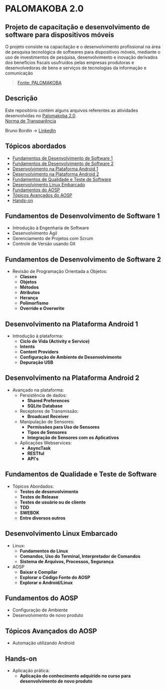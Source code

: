 # PALOMAKOBA 2.0

## Projeto de capacitação e desenvolvimento de software para dispositivos móveis

O projeto consiste na capacitação e o desenvolvimento profissional na área de pesquisa tecnológica de softwares para dispositivos móveis, mediante o uso de investimentos de pesquisa, desenvolvimento e inovação derivados dos benefícios fiscais usufruídos pelas empresas produtoras e desenvolvedoras de bens e serviços de tecnologias da informação e comunicação
> [Fonte: PALOMAKOBA](https://palomakoba.unir.br/pagina/exibir/17780) 

## Descrição
Este repositório contém alguns arquivos referentes as atividades desenvolvidas 
no [Palomakoba 2.0](https://palomakoba.unir.br/homepage). 
<br>
[Norma de Transparência](https://palomakoba.unir.br/pagina/exibir/17788)

Bruno Bordin -> [LinkedIn](https://www.linkedin.com/in/brunolsbordin/)

## Tópicos abordados
* [Fundamentos de Desenvolvimento de Software 1](#fundamentos-de-desenvolvimento-de-software-1)
* [Fundamentos de Desenvolvimento de Software 2](#fundamentos-de-desenvolvimento-de-software-2)
* [Desenvolvimento na Plataforma Android 1](#desenvolvimento-na-plataforma-android-1)
* [Desenvolvimento na Plataforma Android 2](#desenvolvimento-na-plataforma-android-2)
* [Fundamentos de Qualidade e Teste de Software](#fundamentos-de-qualidade-e-teste-de-software)
* [Desenvolvimento Linux Embarcado](#desenvolvimento-linux-embarcado)
* [Fundamentos do AOSP](#fundamentos-do-aosp)
* [Tópicos Avançados do AOSP](#tpicos-avanados-do-aosp)
* [Hands-on](#hands-on)

## Fundamentos de Desenvolvimento de Software 1
- Introdução à Engenharia de Software
- Desenvolvimento Ágil
- Gerenciamento de Projetos com Scrum
- Controle de Versão usando Git

## Fundamentos de Desenvolvimento de Software 2
- Revisão de Programação Orientada a Objetos:
  - **Classes** 
  - **Objetos**
  - **Métodos**
  - **Atributos**
  - **Herança**
  - **Polimorfismo**
  - **Override e Overwrite**

## Desenvolvimento na Plataforma Android 1
- Introdução à plataforma:
  - **Ciclo de Vida (Activity e Service)**
  - **Intents**
  - **Content Providers**
  - **Configuração de Ambiente de Desenvolvimento**
  - **Depuração USB**

## Desenvolvimento na Plataforma Android 2
- Avançado na plataforma:
  - Persistência de dados:
    - **Shared Preferences**
    - **SQLite Database**
  - Receptores de Transmissão:
    - **Broadcast Receiver**
  - Manipulação de Sensores:
    - **Permissões para Uso de Sensores**
    - **Tipos de Sensores**
    - **Integração de Sensores com os Aplicativos**
  - Aplicações Webservices:
    - **AsyncTask**
    - **RESTful**
    - **API's**

## Fundamentos de Qualidade e Teste de Software
- Tópicos Abordados:
  - **Testes de desenvolvimento**
  - **Testes de Release**
  - **Testes de usuário ou de cliente**
  - **TDD**
  - **SWEBOK**
  - **Entre diversos outros**

## Desenvolvimento Linux Embarcado
- Linux:
  - **Fundamentos do Linux**
  - **Comandos, Uso do Terminal, Interpretador de Comandos**
  - **Sistema de Arquivos, Processos, Segurança**
- AOSP
  - **Baixar e Compilar**
  - **Explorar o Código Fonte do AOSP**
  - **Explorar o Android/Linux**

## Fundamentos do AOSP
- Configuração de Ambiente
- Desenvolvimento de novo produto

## Tópicos Avançados do AOSP
- Automação utilizando Android

## Hands-on
- Aplicação prática:
  - **Aplicação do conhecimento adquirido no curso para desenvolvimento de novo produto**

 